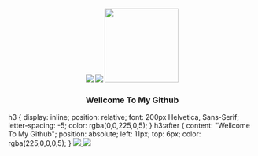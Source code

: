 <h4 align="center"> <img src="https://raw.githubusercontent.com/InYourG00D1/InYourG00D1/main/rikka-dance.gif"> <img src="https://raw.githubusercontent.com/InYourG00D1/InYourG00D1/main/anime-kitty.gif"> <img src="https://raw.githubusercontent.com/InYourG00D1/InYourG00D1/main/tenor (1).gif" width="150"> </h4>
<h3 align="center"> Wellcome To My Github </h4>
h3 {
display: inline;
position: relative;
font: 200px Helvetica, Sans-Serif;
letter-spacing: -5;
color: rgba(0,0,225,0,5);
} 
h3:after {
content: "Wellcome To My Github";
position: absolute; left: 11px; top: 6px;
color: rgba(225,0,0,0,5);
} 
<a href="https://github.com/InYourG00D1">
         <img src="https://img.shields.io/github/followers/InYourG00D1?label=InYourG00D1&style=social"> <a href="https://github.com/InYourG00D1">
          <img src="https://img.shields.io/github/stars/InYourG00D1?style=social">
